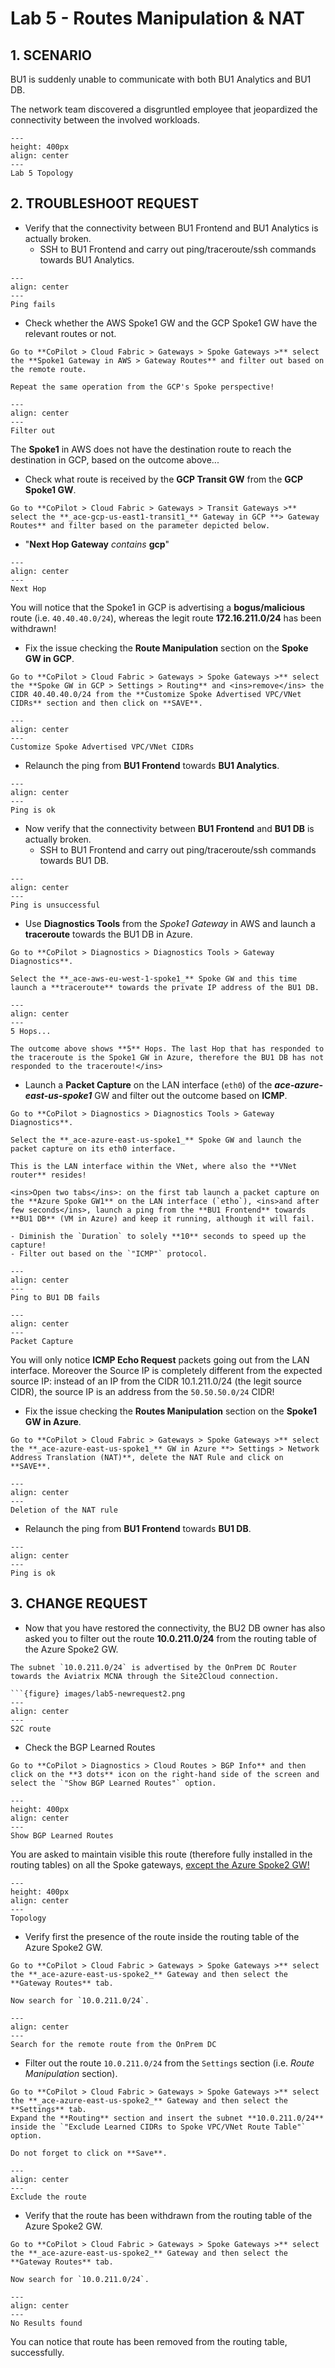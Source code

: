 # Lab 5 - Routes Manipulation & NAT

## 1. SCENARIO

BU1 is suddenly unable to communicate with both BU1 Analytics and BU1 DB.

The network team discovered a disgruntled employee that jeopardized the connectivity between the involved workloads.

```{figure} images/lab5-topology.png
---
height: 400px
align: center
---
Lab 5 Topology
```

## 2. TROUBLESHOOT REQUEST

- Verify that the connectivity between BU1 Frontend and BU1 Analytics is actually broken.
  - SSH to BU1 Frontend and carry out ping/traceroute/ssh commands towards BU1 Analytics.

```{figure} images/lab5-pingfails.png
---
align: center
---
Ping fails
```

- Check whether the AWS Spoke1 GW and the GCP Spoke1 GW have the relevant routes or not.

```{tip}
Go to **CoPilot > Cloud Fabric > Gateways > Spoke Gateways >** select the **Spoke1 Gateway in AWS > Gateway Routes** and filter out based on the remote route.

Repeat the same operation from the GCP's Spoke perspective!
```

```{figure} images/lab5-filter.png
---
align: center
---
Filter out
```

The **Spoke1** in AWS does not have the destination route to reach the destination in GCP, based on the outcome above...

- Check what route is received by the **GCP Transit GW** from the **GCP Spoke1 GW**.

```{tip}
Go to **CoPilot > Cloud Fabric > Gateways > Transit Gateways >** select the **_ace-gcp-us-east1-transit1_** Gateway in GCP **> Gateway Routes** and filter based on the parameter depicted below.
```

- "**Next Hop Gateway** *contains* **gcp**"

```{figure} images/lab5-nexthop.png
---
align: center
---
Next Hop
```

You will notice that the Spoke1 in GCP is advertising a **bogus/malicious** route (i.e. `40.40.40.0/24`), whereas the legit route **172.16.211.0/24** has been withdrawn!

- Fix the issue checking the **Route Manipulation** section on the **Spoke GW in GCP**.

```{tip}
Go to **CoPilot > Cloud Fabric > Gateways > Spoke Gateways >** select the **Spoke GW in GCP > Settings > Routing** and <ins>remove</ins> the CIDR 40.40.40.0/24 from the **Customize Spoke Advertised VPC/VNet CIDRs** section and then click on **SAVE**.
```

```{figure} images/lab5-customize.png
---
align: center
---
Customize Spoke Advertised VPC/VNet CIDRs
```

- Relaunch the ping from **BU1 Frontend** towards **BU1 Analytics**.

```{figure} images/lab5-pingok.png
---
align: center
---
Ping is ok
```

- Now verify that the connectivity between **BU1 Frontend** and **BU1 DB** is actually broken.
  - SSH to BU1 Frontend and carry out ping/traceroute/ssh commands towards BU1 DB.

```{figure} images/lab5-pingfails2.png
---
align: center
---
Ping is unsuccessful
```

- Use **Diagnostics Tools** from the *Spoke1 Gateway* in AWS and launch a **traceroute** towards the BU1 DB in Azure.

```{tip}
Go to **CoPilot > Diagnostics > Diagnostics Tools > Gateway Diagnostics**.

Select the **_ace-aws-eu-west-1-spoke1_** Spoke GW and this time launch a **traceroute** towards the private IP address of the BU1 DB.
```

```{figure} images/lab5-5hops.png
---
align: center
---
5 Hops...
```

```{important}
The outcome above shows **5** Hops. The last Hop that has responded to the traceroute is the Spoke1 GW in Azure, therefore the BU1 DB has not responded to the traceroute!</ins>
```

- Launch a **Packet Capture** on the LAN interface (`eth0`) of the **_ace-azure-east-us-spoke1_** GW and filter out the outcome based on **ICMP**.

```{tip}
Go to **CoPilot > Diagnostics > Diagnostics Tools > Gateway Diagnostics**.

Select the **_ace-azure-east-us-spoke1_** Spoke GW and launch the packet capture on its eth0 interface.

This is the LAN interface within the VNet, where also the **VNet router** resides!
```


```{tip}
<ins>Open two tabs</ins>: on the first tab launch a packet capture on the **Azure Spoke GW1** on the LAN interface (`etho`), <ins>and after few seconds</ins>, launch a ping from the **BU1 Frontend** towards **BU1 DB** (VM in Azure) and keep it running, although it will fail.

- Diminish the `Duration` to solely **10** seconds to speed up the capture!
- Filter out based on the `"ICMP"` protocol.
```

```{figure} images/lab5-pinfail.png
---
align: center
---
Ping to BU1 DB fails
```

```{figure} images/lab5-packetcapture00.png
---
align: center
---
Packet Capture
```

You will only notice **ICMP Echo Request** packets going out from the LAN interface. Moreover the Source IP is completely different from the expected source IP: instead of an IP from the CIDR 10.1.211.0/24 (the legit source CIDR), the source IP is an address from the `50.50.50.0/24` CIDR!

- Fix the issue checking the **Routes Manipulation** section on the **Spoke1 GW in Azure**.

```{tip}
Go to **CoPilot > Cloud Fabric > Gateways > Spoke Gateways >** select the **_ace-azure-east-us-spoke1_** GW in Azure **> Settings > Network Address Translation (NAT)**, delete the NAT Rule and click on **SAVE**.
```

```{figure} images/lab5-deleterule.png
---
align: center
---
Deletion of the NAT rule
```

- Relaunch the ping from **BU1 Frontend** towards **BU1 DB**.

```{figure} images/lab5-pingok2.png
---
align: center
---
Ping is ok
```

## 3. CHANGE REQUEST

- Now that you have restored the connectivity, the BU2 DB owner has also asked you to filter out the route **10.0.211.0/24** from the routing table of the Azure Spoke2 GW.

```{important}
The subnet `10.0.211.0/24` is advertised by the OnPrem DC Router towards the Aviatrix MCNA through the Site2Cloud connection.

```{figure} images/lab5-newrequest2.png
---
align: center
---
S2C route
```

- Check the BGP Learned Routes

```{tip}
Go to **CoPilot > Diagnostics > Cloud Routes > BGP Info** and then click on the **3 dots** icon on the right-hand side of the screen and select the `"Show BGP Learned Routes"` option.
```

```{figure} images/lab5-bgpinfo.png
---
height: 400px
align: center
---
Show BGP Learned Routes
```

You are asked to maintain visible this route (therefore fully installed in the routing tables) on all the Spoke gateways, <ins>except the Azure Spoke2 GW!</ins>

```{figure} images/lab5-newrequest.png
---
height: 400px
align: center
---
Topology
```

- Verify first the presence of the route inside the routing table of the Azure Spoke2 GW.

```{tip}
Go to **CoPilot > Cloud Fabric > Gateways > Spoke Gateways >** select the **_ace-azure-east-us-spoke2_** Gateway and then select the **Gateway Routes** tab.

Now search for `10.0.211.0/24`.
```

```{figure} images/lab5-newrequest3.png
---
align: center
---
Search for the remote route from the OnPrem DC
```

- Filter out the route `10.0.211.0/24` from the `Settings` section (i.e. *Route Manipulation* section).

```{tip}
Go to **CoPilot > Cloud Fabric > Gateways > Spoke Gateways >** select the **_ace-azure-east-us-spoke2_** Gateway and then select the **Settings** tab.
Expand the **Routing** section and insert the subnet **10.0.211.0/24** inside the `"Exclude Learned CIDRs to Spoke VPC/VNet Route Table"` option.

Do not forget to click on **Save**.
```

```{figure} images/lab5-newrequest4.png
---
align: center
---
Exclude the route
```

- Verify that the route has been withdrawn from the routing table of the Azure Spoke2 GW.

```{tip}
Go to **CoPilot > Cloud Fabric > Gateways > Spoke Gateways >** select the **_ace-azure-east-us-spoke2_** Gateway and then select the **Gateway Routes** tab.

Now search for `10.0.211.0/24`.
```

```{figure} images/lab5-newrequest5.png
---
align: center
---
No Results found
```

You can notice that route has been removed from the routing table, successfully.